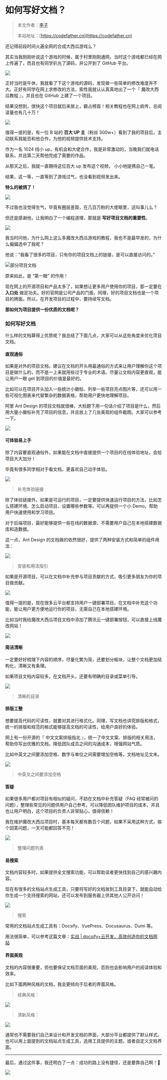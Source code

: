 # 如何写好文档？

> 本文作者：[李子](https://yuyuanweb.feishu.cn/wiki/Abldw5WkjidySxkKxU2cQdAtnah)
>
> 本站地址：[https://codefather.cn](https://codefather.cn)

还记得前段时间火遍全网的合成大西瓜游戏么？

其实当我刚刚听说这个游戏的时候，属于村里刚刚通网，当时这个游戏都已经在网上传遍了，而且也有同学扒光了源码，并公开到了 GitHub 平台。

![](https://pic.yupi.icu/5563/202311061005924.jpeg)

正好当时是午休，我就看了下这个游戏的源码，发现做一些简单的修改难度并不大。正好有同学在网上求修改的方法，索性我就认认真真地出了一个『 魔改大西瓜教程 』，并且也在 GitHub 上建了一个项目。

结果没想到，很快这个项目就后来居上，霸占榜首！相关教程也在网上疯传，总阅读量也有几十万！

![](https://pic.yupi.icu/5563/202311061005022.png)

值得一提的是，有一位 B 站的 **百大 UP 主**（粉丝 300w+）看到了我的项目后，主动联系我能否和他合作，为他的视频提供技术支持。

作为一名 1024 线小 up，有机会和大佬合作，我是非常激动的，当晚我们就电话联系，并且第二天帮他完成了需要的作品。

从那天之后，我就一直期待这位百大 up 发布这个视频， 小小地提携自己一笔。

结果，这一等，一直等到了游戏过气，也没看到视频发出来。

**特么的被鸽了！**

![](https://pic.yupi.icu/5563/202311061005926.jpeg)

不过我也没觉得生气，毕竟有圈层差距，在几百万粉的大佬眼里，这叫事儿么？

但还是感谢他，让我明白了一个编程道理，那就是 **写好项目文档的重要性**。

![](https://pic.yupi.icu/5563/202311061005865.jpeg)

我当时问他，为什么网上这么多魔改大西瓜游戏的教程，我也不是最早发的，为什么偏偏选中了我呢？

他说：“我看了很多的项目，只有你的项目文档上的链接，是可以直接访问的。”

![](https://pic.yupi.icu/5563/202311061005910.png)部分项目文档

原来如此，是 “第一眼” 的作用！

现在网上的开源项目和产品太多了，如果想让更多用户使用你的项目，那一定要在 **入口处** 做足功夫。好的官网是公司产品的门面，同理，好的项目文档也是一个项目的牌面。所以，在开发项目的过程中，要持续写文档。

**那如何为项目提供一份优质的文档呢？**

### 如何写好文档

什么样的文档算得上优质呢？我总结了下面几点，大家可以从这些角度来优化项目文档。

#### 直观通俗

如果是对外的项目文档，建议在文档的开头用最通俗的方式来让用户理解你这个项目是做什么的，而不是一上来就用些过于专业的术语。尽量让文档内容更直观，能让用户一眼 get 到项目的价值是最好的。

比如可以在项目开头加入一些统计小徽标、列举一些项目亮点图片等，还可以用一些可视化图表来代替繁杂的数据表格，帮助用户更快地理解项目。

阿里 Ant Design 的项目文档就很棒，大标题下用一句话介绍了项目是什么，然后用大量小徽标补充了项目的信息，并且放上了几张美观的组件截图。大家可以参考一下。

![](https://pic.yupi.icu/5563/202311061005274.png)

#### 可体验易上手

除了内容要直观通俗外，如果能在文档中直接提供一个项目的在线体验地址，会给项目大大加分！

毕竟有很多同学相对于看文档，更喜欢自己动手体验。

![](https://pic.yupi.icu/5563/202311061005114.png)

> 补充体验链接

除了体验链接外，如果是可运行的项目，一定要提供快速运行项目的方法，比如怎么搭建环境、怎么启动项目、设置哪些参数等。可以再提供一个小 Demo，帮助用户快速使用和学习项目。

对于后端项目，最好能够提供一些在线的数据源，不需要用户自己在本地搭建数据库和造数据。

这一点，Ant Design 的文档做的依然很好，提供了两种安装方式和简单的组件用法：

![](https://pic.yupi.icu/5563/202311061005415.png)

> 安装和用法指引

如果是开源项目，可以在文档中补充参与项目贡献的方式，吸引更多朋友为你的项目做贡献。

![](https://pic.yupi.icu/5563/202311061005319.png)

值得一提的是，现在很多云平台都支持用户一键部署项目，在文档中补充这个功能，能让用户更方便地运行你的项目，无需自己在本地搭建环境。

比如当时我给魔改大西瓜项目文档中添加了腾讯云一键部署按钮，可以直接上线魔改网站！

![](https://pic.yupi.icu/5563/202311061005368.png)

#### 简洁清晰

一定要好好梳理下内容的顺序，尽量化繁为简，还要划分板块，让整个文档更加结构化，清晰又有条理。

如果项目文档内容较多，在文档开头，还要有明确的目录或菜单引导。

![](https://pic.yupi.icu/5563/202311061005090.png)

> 清晰的目录

#### 排版工整

想要提高代码的可读性，就要对其进行格式化。同理，写文档也讲究排版和格式，统一的排版和规范的格式能够提高文档的可读性，给用户良好的体验。

网上有一份开源的『 中文文案排版指北 』，统一了中文文案、排版的相关用法，帮助你写出优雅的文档，降低团队成员之间的沟通成本，增强网站气质。

比如中英文之间要添加空格、数字与单位之间需要增加空格等，文档地址见文末。

![](https://pic.yupi.icu/5563/202311061005926.png)

> 中英文之间要添加空格

#### 答疑

如果很多用户都对项目有相似的疑问，不妨在文档中补充答疑（FAQ 经常被问的问题），整理些常见的问题供用户自己参考。可以降低团队维护项目的成本，并且也让用户明白，这个项目的负责人非常贴心，值得信赖！

我在维护魔改大西瓜项目时，基本每天都有数百个问题，如果不采用这种方式，挨个回答问题，一天可能都回答不完！

![](https://pic.yupi.icu/5563/202311061005441.png)

> 整理问题列表

#### 易搜索

文档内容较多时，如果提供全文搜索功能，可以帮助读者更快找到自己的感兴趣内容。

现在有很多的文档站点生成工具，只要将写好的文档放到工具目录下，就能自动给你生成一个支持搜索的网站，还可以发布到服务器上供其他人公开访问！

![](https://pic.yupi.icu/5563/202311061005450.png)

> 搜索

常用的文档站点生成工具有：Docsify、VuePress、Docusaurus、Dumi 等。

用法很简单，可以参考这篇文章：[实战 | docsify+云开发，高效创造你的文档网站](https://mp.weixin.qq.com/s?__biz=MzI1NDczNTAwMA==&mid=2247483812&idx=2&sn=baf9b9ebdb79a0f00cb2c5031e58b06c&scene=21#wechat_redirect)

#### 界面美观

文档的内容很重要，但也要保证文档页面的美观，否则也会影响用户的阅读体验和效率。

比如下面两种风格的文档，我会更倾向于后者的界面风格。



> 经典风格：

![](https://pic.yupi.icu/5563/202311061005689.png)



> 清新风格：

![](https://pic.yupi.icu/5563/202311061005970.png)

通常也不需要我们自己来设计和开发文档的界面，大部分平台都提供了默认样式。也可以用上面提到的文档站点生成工具，选用工具提供的主题，或者自定义文档界面。



------



最后，通过这件事，我还明白了一点：成功的路上没有捷径，还是要靠自己啊！💪

![](https://pic.yupi.icu/5563/202311061005119.png)